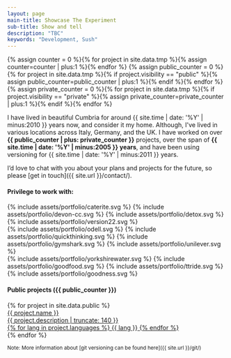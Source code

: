```yaml
---
layout: page
main-title: Showcase The Experiment
sub-title: Show and tell
description: "TBC"
keywords: "Development, Sush"
---
```


{% assign counter = 0 %}{% for project in site.data.tmp %}{% assign counter=counter | plus:1 %}{% endfor %}
{% assign public_counter = 0 %}{% for project in site.data.tmp %}{% if project.visibility == "public" %}{% assign public_counter=public_counter | plus:1 %}{% endif %}{% endfor %}
{% assign private_counter = 0 %}{% for project in site.data.tmp %}{% if project.visibility == "private" %}{% assign private_counter=private_counter | plus:1 %}{% endif %}{% endfor %}

I have lived in beautiful Cumbria for around {{ site.time | date: '%Y' | minus:2010 }} years now, and consider it my home. Although, I've lived in various locations across Italy, Germany, and the UK. I have worked on over **{{ public_counter | plus: private_counter }}** projects, over the span of **{{ site.time | date: '%Y' | minus:2005 }} years**, and have been using versioning for {{ site.time | date: '%Y' | minus:2011 }} years.

I’d love to chat with you about your plans and projects for the future, so please [get in touch]({{ site.url }}/contact/).

#### Privilege to work with:

<div class="flex margin-bottom portfolio-clients">
{% include assets/portfolio/caterite.svg %} {% include assets/portfolio/devon-cc.svg %} {% include assets/portfolio/detox.svg %} {% include assets/portfolio/version22.svg %}
</div>
<div class="flex margin-bottom portfolio-clients">
{% include assets/portfolio/odell.svg %} {% include assets/portfolio/quickthinking.svg %} {% include assets/portfolio/gymshark.svg %} {% include assets/portfolio/unilever.svg %}
</div>
<div class="flex margin-bottom portfolio-clients">
{% include assets/portfolio/yorkshirewater.svg %} {% include assets/portfolio/goodfood.svg %} {% include assets/portfolio/ttride.svg %} {% include assets/portfolio/goodness.svg %}
</div>

#### Public projects ({{ public_counter }})

<div class="boxes flex">
	{% for project in site.data.public %}
	<a href="{{ project.web_url }}" class="box" target="_blank">
		<div class="flex">
			<div class="p-main">
				<div class="p-box">{{ project.name }}</div>
				<div class="p-desc">{{ project.description | truncate: 140 }}</div>
				{% for lang in project.languages %}
					<span class="{{ lang | downcase }} portfolio-language">{{ lang }}</span>
				{% endfor %}
			</div>
		</div>
	</a>
	{% endfor %}
</div>

<small>Note: More information about [git versioning can be found here]({{ site.url }}/git/) </small>
